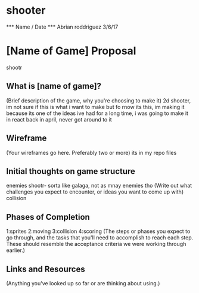 # shooter
*** Name / Date ***
Abrian roddriguez 3/6/17

# [Name of Game] Proposal
shootr

## What is [name of game]?
(Brief description of the game, why you're choosing to make it)
2d shooter, im not sure if this is what i want to make but fo rnow its this, im making it because its one of the ideas ive had for a long time, i was going to make it in react back in april, never got around to it

## Wireframe

(Your wireframes go here. Preferably two or more)
its in my repo files
## Initial thoughts on game structure
enemies shootr- sorta like galaga, not as mnay enemies tho
(Write out what challenges you expect to encounter, or ideas you want to come up with)
collision
## Phases of Completion
1:sprites
2:moving
3:collision
4:scoring
(The steps or phases you expect to go through, and the tasks that you'll need to accomplish to reach each step. These should resemble the acceptance criteria we were working through earlier.)

## Links and Resources

(Anything you've looked up so far or are thinking about using.)
